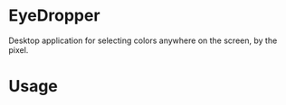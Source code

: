 # EyeDropper
Desktop application for selecting colors anywhere on the screen, by the pixel.

# Usage
###
